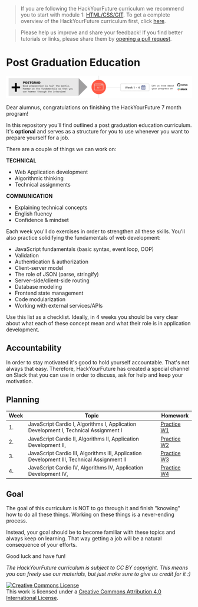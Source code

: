 > If you are following the HackYourFuture curriculum we recommend you to start with module 1: [HTML/CSS/GIT](https://github.com/HackYourFuture/HTML-CSS). To get a complete overview of the HackYourFuture curriculum first, click [here](https://github.com/HackYourFuture/curriculum).

> Please help us improve and share your feedback! If you find better tutorials
> or links, please share them by [opening a pull request](https://github.com/HackYourFuture/post-grad-ed/pulls).

# Post Graduation Education

![Postgrad](postgrad.png)

Dear alumnus, congratulations on finishing the HackYourFuture 7 month program!

In this repository you’ll find outlined a post graduation education curriculum. It's **optional** and serves as a structure for you to use whenever you want to prepare yourself for a job.

There are a couple of things we can work on:

**TECHNICAL**

- Web Application development
- Algorithmic thinking
- Technical assignments

**COMMUNICATION**

- Explaining technical concepts
- English fluency
- Confidence & mindset

Each week you'll do exercises in order to strengthen all these skills. You'll also practice solidifying the fundamentals of web development:

- JavaScript fundamentals (basic syntax, event loop, OOP)
- Validation
- Authentication & authorization
- Client-server model
- The role of JSON (parse, stringify)
- Server-side/client-side routing
- Database modeling
- Frontend state management
- Code modularization
- Working with external services/APIs

Use this list as a checklist. Ideally, in 4 weeks you should be very clear about what each of these concept mean and what their role is in application development.

## Accountability

In order to stay motivated it's good to hold yourself accountable. That's not always that easy. Therefore, HackYourFuture has created a special channel on Slack that you can use in order to discuss, ask for help and keep your motivation.

## Planning

| Week | Topic                                                                                       | Homework                        |
| ---- | ------------------------------------------------------------------------------------------- | ------------------------------- |
| 1.   | JavaScript Cardio I, Algorithms I, Application Development I, Technical Assignment I        | [Practice W1](/Week1/README.md) |
| 2.   | JavaScript Cardio II, Algorithms II, Application Development II,                            | [Practice W2](/Week2/README.md) |
| 3.   | JavaScript Cardio III, Algorithms III, Application Development III, Technical Assignment II | [Practice W3](/Week3/README.md) |
| 4.   | JavaScript Cardio IV, Algorithms IV, Application Development IV,                            | [Practice W4](/Week4/README.md) |

## Goal

The goal of this curriculum is NOT to go through it and finish "knowing" how to do all these things. Working on these things is a never-ending process.

Instead, your goal should be to become familiar with these topics and always keep on learning. That way getting a job will be a natural consequence of your efforts.

Good luck and have fun!

_The HackYourFuture curriculum is subject to CC BY copyright. This means you can freely use our materials, but just make sure to give us credit for it :)_

<a rel="license" href="http://creativecommons.org/licenses/by/4.0/"><img alt="Creative Commons License" style="border-width:0" src="https://i.creativecommons.org/l/by/4.0/88x31.png" /></a><br />This work is licensed under a <a rel="license" href="http://creativecommons.org/licenses/by/4.0/">Creative Commons Attribution 4.0 International License</a>.
